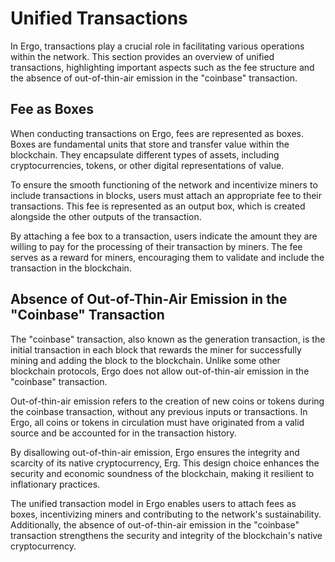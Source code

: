 # Unified Transactions

In Ergo, transactions play a crucial role in facilitating various operations within the network. This section provides an overview of unified transactions, highlighting important aspects such as the fee structure and the absence of out-of-thin-air emission in the "coinbase" transaction.

## Fee as Boxes

When conducting transactions on Ergo, fees are represented as boxes. Boxes are fundamental units that store and transfer value within the blockchain. They encapsulate different types of assets, including cryptocurrencies, tokens, or other digital representations of value.

To ensure the smooth functioning of the network and incentivize miners to include transactions in blocks, users must attach an appropriate fee to their transactions. This fee is represented as an output box, which is created alongside the other outputs of the transaction.

By attaching a fee box to a transaction, users indicate the amount they are willing to pay for the processing of their transaction by miners. The fee serves as a reward for miners, encouraging them to validate and include the transaction in the blockchain.

## Absence of Out-of-Thin-Air Emission in the "Coinbase" Transaction

The "coinbase" transaction, also known as the generation transaction, is the initial transaction in each block that rewards the miner for successfully mining and adding the block to the blockchain. Unlike some other blockchain protocols, Ergo does not allow out-of-thin-air emission in the "coinbase" transaction.

Out-of-thin-air emission refers to the creation of new coins or tokens during the coinbase transaction, without any previous inputs or transactions. In Ergo, all coins or tokens in circulation must have originated from a valid source and be accounted for in the transaction history.

By disallowing out-of-thin-air emission, Ergo ensures the integrity and scarcity of its native cryptocurrency, Erg. This design choice enhances the security and economic soundness of the blockchain, making it resilient to inflationary practices.

The unified transaction model in Ergo enables users to attach fees as boxes, incentivizing miners and contributing to the network's sustainability. Additionally, the absence of out-of-thin-air emission in the "coinbase" transaction strengthens the security and integrity of the blockchain's native cryptocurrency.